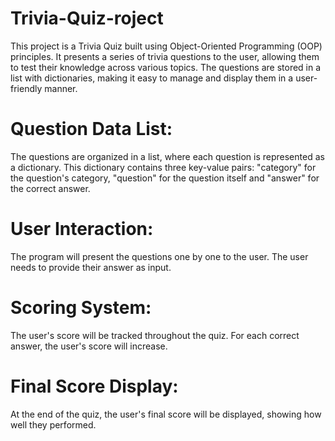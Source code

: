 # Trivia-Quiz-roject
This project is a Trivia Quiz built using Object-Oriented Programming (OOP) principles. It presents a series of trivia questions to the user, allowing them to test their knowledge across various topics. The questions are stored in a list with dictionaries, making it easy to manage and display them in a user-friendly manner.

# Question Data List: 
The questions are organized in a list, where each question is represented as a dictionary. This dictionary contains three key-value pairs: "category" for the question's category, "question" for the question itself and "answer" for the correct answer.

# User Interaction: 
The program will present the questions one by one to the user. The user needs to provide their answer as input.

# Scoring System: 
The user's score will be tracked throughout the quiz. For each correct answer, the user's score will increase.

# Final Score Display: 
At the end of the quiz, the user's final score will be displayed, showing how well they performed.
